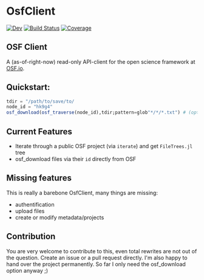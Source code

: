 # OsfClient
[![Dev](https://img.shields.io/badge/docs-dev-blue.svg)](https://s-ccs.github.io/OsfClient.jl/dev/)
[![Build Status](https://github.com/s-ccs/OsfClient.jl/actions/workflows/CI.yml/badge.svg?branch=main)](https://github.com/s-ccs/OsfClient.jl/actions/workflows/CI.yml?query=branch%3Amain)
[![Coverage](https://codecov.io/gh/s-ccs/OsfClient.jl/branch/main/graph/badge.svg)](https://codecov.io/gh/s-ccs/OsfClient.jl)

## OSF Client 
A (as-of-right-now) read-only API-client for the open science framework at [OSF.io](https://osf.io/).

## Quickstart:
```julia
tdir = "/path/to/save/to/
node_id = "hk9g4"
osf_download(osf_traverse(node_id),tdir;pattern=glob"*/*/*.txt") # (optional pattern)
```
## Current Features
- Iterate through a public OSF project (via `iterate`) and get `FileTrees.jl` tree
- osf_download files via their `id` directly from OSF

## Missing features
This is really a barebone OsfClient, many things are missing:
- authentification
- upload files
- create or modify metadata/projects

## Contribution
You are very welcome to contribute to this, even total rewrites are not out of the question. Create an issue or a pull request directly. I'm also happy to hand over the project permanently. So far I only need the osf_download option anyway ;)
